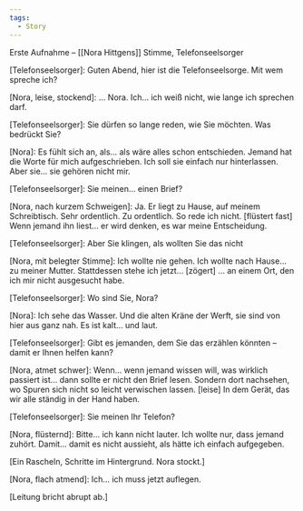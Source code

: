 ```yaml
---
tags:
  - Story
---
```

Erste Aufnahme – [[Nora Hittgens]] Stimme, Telefonseelsorger 

[Telefonseelsorger]: Guten Abend, hier ist die Telefonseelsorge. Mit wem spreche ich? 

[Nora, leise, stockend]: … Nora. Ich… ich weiß nicht, wie lange ich sprechen darf. 

[Telefonseelsorger]: Sie dürfen so lange reden, wie Sie möchten. Was bedrückt Sie? 

[Nora]: Es fühlt sich an, als… als wäre alles schon entschieden. Jemand hat die Worte für mich aufgeschrieben. Ich soll sie einfach nur hinterlassen. Aber sie… sie gehören nicht mir. 

[Telefonseelsorger]: Sie meinen… einen Brief? 

[Nora, nach kurzem Schweigen]: Ja. Er liegt zu Hause, auf meinem Schreibtisch. Sehr ordentlich. Zu ordentlich. So rede ich nicht. [flüstert fast] Wenn jemand ihn liest… er wird denken, es war meine Entscheidung. 

[Telefonseelsorger]: Aber Sie klingen, als wollten Sie das nicht 

[Nora, mit belegter Stimme]: Ich wollte nie gehen. Ich wollte nach Hause… zu meiner Mutter. Stattdessen stehe ich jetzt… [zögert] … an einem Ort, den ich mir nicht ausgesucht habe. 

[Telefonseelsorger]: Wo sind Sie, Nora? 

[Nora]: Ich sehe das Wasser. Und die alten Kräne der Werft, sie sind von hier aus ganz nah. Es ist kalt… und laut. 

[Telefonseelsorger]: Gibt es jemanden, dem Sie das erzählen könnten – damit er Ihnen helfen kann? 

[Nora, atmet schwer]: Wenn… wenn jemand wissen will, was wirklich passiert ist… dann sollte er nicht den Brief lesen. Sondern dort nachsehen, wo Spuren sich nicht so leicht verwischen lassen. [leise] In dem Gerät, das wir alle ständig in der Hand haben. 

[Telefonseelsorger]: Sie meinen Ihr Telefon? 

[Nora, flüsternd]: Bitte… ich kann nicht lauter. Ich wollte nur, dass jemand zuhört. Damit… damit es nicht aussieht, als hätte ich einfach aufgegeben. 

[Ein Rascheln, Schritte im Hintergrund. Nora stockt.] 

[Nora, flach atmend]: Ich… ich muss jetzt auflegen. 

[Leitung bricht abrupt ab.]
